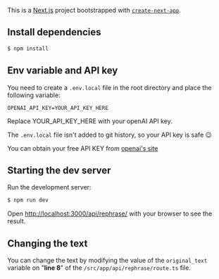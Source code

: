 This is a [Next.js](https://nextjs.org/) project bootstrapped with [`create-next-app`](https://github.com/vercel/next.js/tree/canary/packages/create-next-app).

## Install dependencies

```bash
$ npm install
```

## Env variable and API key
You need to create a `.env.local` file in the root directory and place the following variable:

```
OPENAI_API_KEY=YOUR_API_KEY_HERE
```

Replace YOUR_API_KEY_HERE with your openAI API key.

The `.env.local` file isn't added to git history, so your API key is safe 😉 

You can obtain your free API KEY from [openai's site](https://platform.openai.com/account/api-keys)

## Starting the dev server

Run the development server:

```bash
$ npm run dev
```

Open [http://localhost:3000/api/rephrase/](http://localhost:3000/api/rephrase/) with your browser to see the result.

## Changing the text

You can change the text by modifying the value of the `original_text` variable on "**line 8**" of the `/src/app/api/rephrase/route.ts` file.
